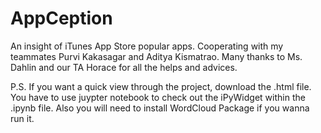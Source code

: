 # AppCeption
An insight of iTunes App Store popular apps. Cooperating with my teammates Purvi Kakasagar and Aditya Kismatrao. Many thanks to Ms. Dahlin and our TA Horace for all the helps and advices.

P.S. If you want a quick view through the project, download the .html file. You have to use juypter notebook to check out the iPyWidget within the .ipynb file. Also you will need to install WordCloud Package if you wanna run it.
